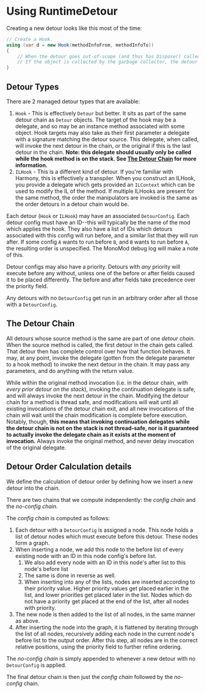 # Using RuntimeDetour

Creating a new detour looks like this most of the time:

<!-- #usage -->
```cs
// Create a Hook.
using (var d = new Hook(methodInfoFrom, methodInfoTo))
{
    // When the detour goes out-of-scope (and thus has Dispose() called), the detour is undone.
    // If the object is collected by the garbage collector, the detour is also undone.
}
```
<!-- #usage -->

<!-- #types -->
## Detour Types

There are 2 managed detour types that are available:

 1. `Hook` - This is effectively `Detour` but better. It sits as part of the same detour chain as `Detour`
    objects. The target of the hook may be a delegate, and so may be an instance method associated with some
    object. Hook targets may also take as their first parameter a delegate with a signature matching the detour
    source. This delegate, when called, will invoke the next detour in the chain, or the original if this is the last detour in the chain. **Note: this delegate should usually only be called while the hook method
    is on the stack. See [The Detour Chain](#the-detour-chain) for more information.**
 2. `ILHook` - This is a different kind of detour. If you're familiar with Harmony, this is effectively a
    transpiler. When you construct an ILHook, you provide a delegate which gets provided an `ILContext` which
    can be used to modify the IL of the method. If multiple ILHooks are present for the same method, the order
    the manipulators are invoked is the same as the order detours in a detour chain would be.

Each detour (`Hook` or `ILHook`) may have an associated `DetourConfig`. Each detour config must have
an ID--this will typically be the name of the mod which applies the hook. They also have a list of IDs which
detours associated with this config will run before, and a similar list that they will run after. If some config `A` wants to run before `B`, and `B` wants to run before `A`, the resulting order is unspecified. The
MonoMod debug log will make a note of this.

Detour configs may also have a priority. Detours with *any* priority will execute before any without, unless
one of the before or after fields caused it to be placed differently. The before and after fields take precedence over the priority field.

Any detours with no `DetourConfig` get run in an arbitrary order after all those with a `DetourConfig`.

<!-- #types -->
<!-- #chain -->
## The Detour Chain

All detours whose source method is the same are part of one *detour chain*. When the source method is called,
the first detour in the chain gets called. That detour then has complete control over how that function behaves.
It may, at any point, invoke the delegate (gotten from the delegate
parameter to a hook method) to invoke the next detour in the chain. It may pass any parameters, and do anything
with the return value. 

While within the original method invocation (i.e. in the detour chain, *with every prior detour on the
stack*), invoking the continuation delegate is safe, and will always invoke the next detour in the chain.
Modifying the detour chain for a method is thread safe, and modifications will wait until all existing 
invocations of the detour chain exit, and all new invocations of the chain will wait until the chain 
modification is complete before execution. Notably, though, **this means that invoking continuation delegates
while the detour chain is not on the stack is not thread-safe, nor is it guaranteed to actually invoke the
delegate chain as it exists at the moment of invocation.** Always invoke the original method, and never delay
invocation of the original delegate.

<!-- #chain -->

## Detour Order Calculation details

We define the calculation of detour order by defining how we insert a new detour into the chain.

There are two chains that we compute independently: the *config chain* and the *no-config chain*.

The *config chain* is computed as follows:

 1. Each detour with a `DetourConfig` is assigned a node. This node holds a list of detour nodes which must
    execute before this detour. These nodes form a graph.
 2. When inserting a node, we add this node to the before list of every existing node with an ID in this node
    config's before list.
     1. We also add every node with an ID in this node's after list to this node's before list
     2. The same is done in reverse as well.
     3. When inserting into any of the lists, nodes are inserted according to their priority value.
        Higher priority values get placed earlier in the list, and lower priorities get placed later in the
        list. Nodes which do not have a priority get placed at the end of the list, after all nodes with 
        priority.
 3. The new node is then added to the list of all nodes, in the same manner as above.
 4. After inserting the node into the graph, it is flattened by iterating through the list of all nodes,
    recursively adding each node in the current node's before list to the output order. After this step,
    all nodes are in the correct relative positions, using the priority field to further refine ordering.

The *no-config chain* is simply appended to whenever a new detour with no `DetourConfig` is applied.

The final detour chain is then just the *config chain* followed by the *no-config* chain.
